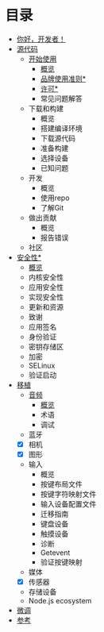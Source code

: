# 目录

* [你好，开发者！](README.md)
* [源代码](source/getting_started/overview.md)
	* [开始使用](source/getting_started/overview.md)
		* [概览](source/getting_started/overview.md)
		* [品牌使用准则*](source/getting_started/brand_guidelines.md)
		* [许可*](source/getting_started/licenses.md)
		* 常见问题解答
	* 下载和构建
		* 概览
		* 搭建编译环境
		* 下载源代码
		* 准备构建
		* 选择设备
		* 已知问题
	* 开发
		* 概览
		* 使用repo
		* 了解Git
	* 做出贡献
		* 概览
		* 报告错误	
	* 社区
* [安全性*](security/overview.md)
	* [概览](security/overview.md)
	* 内核安全性
	* 应用安全性
	* 实现安全性
	* 更新和资源
	* 致谢
	* 应用签名
	* 身份验证
	* 密钥存储区
	* 加密
	* SELinux
	* 验证启动
* [移植](porting/overview.md)
	* [音频](porting/overview.md)
		* [概览](porting/overview.md)
		* 术语
		* 调试
	* 蓝牙
	* [X] 相机
	* [X] 图形
	* 输入
		* 概览
		* 按键布局文件
		* 按键字符映射文件
		* 输入设备配置文件
		* 迁移指南
		* 键盘设备
		* 触摸设备
		* 诊断
		* Getevent
		* 验证按键映射
	* 媒体
	* [X] 传感器
	* 存储设备
	* Node.js ecosystem
* [微调](tuning/overview.md)
* [参考](reference/overview.md)
